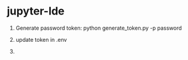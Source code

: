 # jupyter-lde

1) Generate password token:
python generate_token.py -p password

2) update token in .env

3) 
